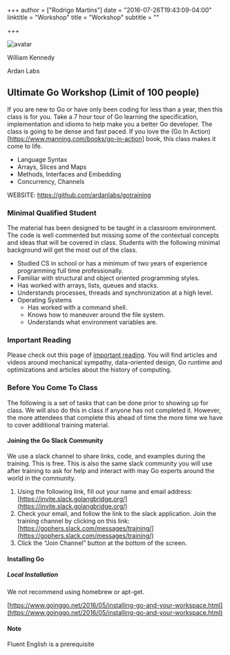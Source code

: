 +++
author = ["Rodrigo Martins"]
date = "2016-07-26T19:43:09-04:00"
linktitle = "Workshop"
title = "Workshop"
subtitle = ""

+++

<div class="speaker-info">
<img src="/images/speakers/william_kennedy.jpg" alt="avatar" class="img-responsive center-block" style="max-width: 25%;">
<p>William Kennedy</p>
<span>Ardan Labs</span>
</div>

## Ultimate Go Workshop (Limit of 100 people)

If you are new to Go or have only been coding for less than a year, then this class is for you. Take a 7 hour tour of Go learning the specification, implementation and idioms to help make you a better Go developer. The class is going to be dense and fast paced. If you love the (Go In Action)[https://www.manning.com/books/go-in-action] book, this class makes it come to life.

* Language Syntax
* Arrays, Slices and Maps
* Methods, Interfaces and Embedding
* Concurrency, Channels


WEBSITE:
https://github.com/ardanlabs/gotraining

### Minimal Qualified Student
The material has been designed to be taught in a classroom environment. The code is well commented but missing some of the contextual concepts and ideas that will be covered in class. Students with the following minimal background will get the most out of the class.

* Studied CS in school or has a minimum of two years of experience programming full time professionally.
* Familiar with structural and object oriented programming styles.
* Has worked with arrays, lists, queues and stacks.
* Understands processes, threads and synchronization at a high level.
* Operating Systems
  * Has worked with a command shell.
  * Knows how to maneuver around the file system.
  * Understands what environment variables are.

### Important Reading
Please check out this page of [important reading](https://github.com/ardanlabs/gotraining/blob/master/reading/README.md). You will find articles and videos around mechanical sympathy, data-oriented design, Go runtime and optimizations and articles about the history of computing.

### Before You Come To Class
The following is a set of tasks that can be done prior to showing up for class. We will also do this in class if anyone has not completed it. However, the more attendees that complete this ahead of time the more time we have to cover additional training material.

#### Joining the Go Slack Community
We use a slack channel to share links, code, and examples during the training. This is free. This is also the same slack community you will use after training to ask for help and interact with may Go experts around the world in the community.

1. Using the following link, fill out your name and email address: [https://invite.slack.golangbridge.org/](https://invite.slack.golangbridge.org/)
2. Check your email, and follow the link to the slack application.
Join the training channel by clicking on this link: [https://gophers.slack.com/messages/training/](https://gophers.slack.com/messages/training/)
3. Click the “Join Channel” button at the bottom of the screen.

#### Installing Go

##### Local Installation

We not recommend using homebrew or apt-get.

[https://www.goinggo.net/2016/05/installing-go-and-your-workspace.html](https://www.goinggo.net/2016/05/installing-go-and-your-workspace.html)

#### Note
Fluent English is a prerequisite
